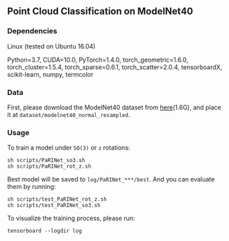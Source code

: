 ## Point Cloud Classification on ModelNet40

### Dependencies
 
Linux (tested on Ubuntu 16.04)

Python=3.7, 
CUDA=10.0,
PyTorch=1.4.0, 
torch_geometric=1.6.0,
torch_cluster=1.5.4,
torch_sparse=0.6.1,
torch_scatter=2.0.4,
tensorboardX, 
scikit-learn, 
numpy,
termcolor


### Data

First, please download the ModelNet40 dataset from [here](https://shapenet.cs.stanford.edu/media/modelnet40_normal_resampled.zip)(1.6G), 
and place it at `dataset/modelnet40_normal_resampled`. 
### Usage

To train a model under `SO(3)` or `z` rotations:

    sh scripts/PaRINet_so3.sh 
    sh scripts/PaRINet_rot_z.sh 

Best model will be saved to `log/PaRINet_***/best`.
And you can evaluate them by running:

    sh scripts/test_PaRINet_rot_z.sh
    sh scripts/test_PaRINet_so3.sh

To visualize the training process, please run:

    tensorboard --logdir log
